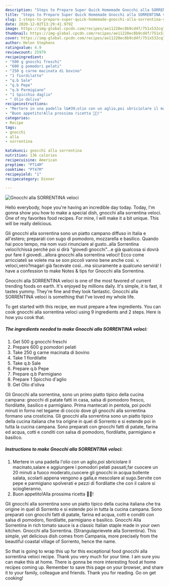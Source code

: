```yaml
---
description: "Steps to Prepare Super Quick Homemade Gnocchi alla SORRENTINA veloci"
title: "Steps to Prepare Super Quick Homemade Gnocchi alla SORRENTINA veloci"
slug: 1-steps-to-prepare-super-quick-homemade-gnocchi-alla-sorrentina-veloci
date: 2020-12-02T13:29:41.979Z
image: https://img-global.cpcdn.com/recipes/ae11220ec8b9cd4f/751x532cq70/gnocchi-alla-sorrentina-veloci-recipe-main-photo.jpg
thumbnail: https://img-global.cpcdn.com/recipes/ae11220ec8b9cd4f/751x532cq70/gnocchi-alla-sorrentina-veloci-recipe-main-photo.jpg
cover: https://img-global.cpcdn.com/recipes/ae11220ec8b9cd4f/751x532cq70/gnocchi-alla-sorrentina-veloci-recipe-main-photo.jpg
author: Helen Stephens
ratingvalue: 4.9
reviewcount: 25979
recipeingredient:
- "500 g gnocchi freschi"
- "600 g pomodori pelati"
- "250 g carne macinata di bovino"
- "1 fiordilatte"
- "q.b Sale"
- "q.b Pepe"
- "q.b Parmigiano"
- "1 Spicchio daglio"
- " Olio doliva"
recipeinstructions:
- "Mertere in una padella l&#39;olio con un aglio,poi sbriciolare il macinato,salare e aggiungere i pomodori pelati passati,far cuocere un 20 minuti a fuoco moderato,cuocere gli gnocchi in acqua bollente salata, scolarli appena vengono a galla,e mescolare al sugo.Servite con pepe e parmigiano spolverati e pezzi di fiordilatte che con il calore si scioglieranno."
- "Buon appetito!Alla prossima ricetta 👩‍🍳!"
categories:
- Recipe
tags:
- gnocchi
- alla
- sorrentina

katakunci: gnocchi alla sorrentina 
nutrition: 136 calories
recipecuisine: American
preptime: "PT14M"
cooktime: "PT47M"
recipeyield: "1"
recipecategory: Dinner

---
```



![Gnocchi alla SORRENTINA veloci](https://img-global.cpcdn.com/recipes/ae11220ec8b9cd4f/751x532cq70/gnocchi-alla-sorrentina-veloci-recipe-main-photo.jpg)

Hello everybody, hope you're having an incredible day today. Today, I'm gonna show you how to make a special dish, gnocchi alla sorrentina veloci. One of my favorites food recipes. For mine, I will make it a bit unique. This will be really delicious.

Gli gnocchi alla sorrentina sono un piatto campano diffuso in Italia e all&#39;estero; preparati con sugo di pomodoro, mozzarella e basilico. Quando hai poco tempo, ma nom vuoi rinunciare al gusto..alla Sorrentina veloci!chissà perchè poi si dirà &#34;giovedì gnocchi&#34;…e già qualcosa si dovrà pur fare il giovedì…allora gnocchi alla sorrentina veloci! Ecco come arricciateli se volete ma se son piccoli vanno bene anche così. v. veloci,vero?magari già facevate così…ma sicuramente a qualcuno servirà! I have a confession to make Notes &amp; tips for Gnocchi alla Sorrentina.

Gnocchi alla SORRENTINA veloci is one of the most favored of current trending foods on earth. It's enjoyed by millions daily. It's simple, it is fast, it tastes yummy. They're fine and they look fantastic. Gnocchi alla SORRENTINA veloci is something that I've loved my whole life.


To get started with this recipe, we must prepare a few ingredients. You can cook gnocchi alla sorrentina veloci using 9 ingredients and 2 steps. Here is how you cook that.

<!--inarticleads1-->

##### The ingredients needed to make Gnocchi alla SORRENTINA veloci:

1. Get 500 g gnocchi freschi
1. Prepare 600 g pomodori pelati
1. Take 250 g carne macinata di bovino
1. Take 1 fiordilatte
1. Take q.b Sale
1. Prepare q.b Pepe
1. Prepare q.b Parmigiano
1. Prepare 1 Spicchio d&#39;aglio
1. Get  Olio d&#39;oliva


Gli Gnocchi alla sorrentina, sono un primo piatto tipico della cucina campana: gnocchi di patate fatti in casa, salsa di pomodoro fresco, fiordilatte, basilico e parmigiano. Prima mantecati in pentola, poi pochi minuti in forno nel tegame di coccio dove gli gnocchi alla sorrentina formano una crosticina. Gli gnocchi alla sorrentina sono un piatto tipico della cucina italiana che tra origine in quel di Sorrento e si estende poi in tutta la cucina campana. Sono preparati con gnocchi fatti di patate, farina ed acqua, cotti e conditi con salsa di pomodoro, fiordilatte, parmigiano e basilico. 

<!--inarticleads2-->

##### Instructions to make Gnocchi alla SORRENTINA veloci:

1. Mertere in una padella l&#39;olio con un aglio,poi sbriciolare il macinato,salare e aggiungere i pomodori pelati passati,far cuocere un 20 minuti a fuoco moderato,cuocere gli gnocchi in acqua bollente salata, scolarli appena vengono a galla,e mescolare al sugo.Servite con pepe e parmigiano spolverati e pezzi di fiordilatte che con il calore si scioglieranno.
1. Buon appetito!Alla prossima ricetta 👩‍🍳!


Gli gnocchi alla sorrentina sono un piatto tipico della cucina italiana che tra origine in quel di Sorrento e si estende poi in tutta la cucina campana. Sono preparati con gnocchi fatti di patate, farina ed acqua, cotti e conditi con salsa di pomodoro, fiordilatte, parmigiano e basilico. Gnocchi Alla Sorrentina in rich tomato sauce is a classic Italian staple made in your own kitchen. Gnocchi alla Sorrentina. (Strangulaprievete alla Sorrentina). This simple, yet delicious dish comes from Campania, more precisely from the beautiful coastal village of Sorrento, hence the name. 

So that is going to wrap this up for this exceptional food gnocchi alla sorrentina veloci recipe. Thank you very much for your time. I am sure you can make this at home. There is gonna be more interesting food at home recipes coming up. Remember to save this page on your browser, and share it to your family, colleague and friends. Thank you for reading. Go on get cooking!
